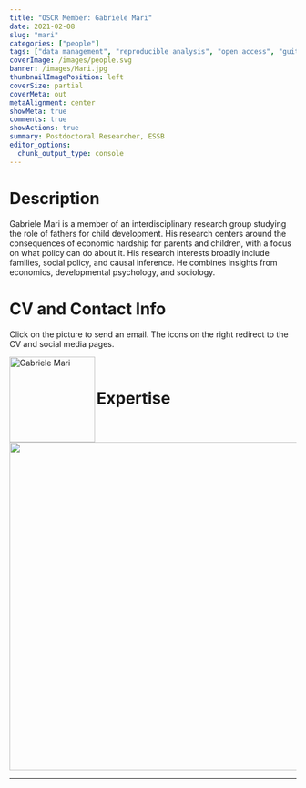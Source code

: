 ```yaml
---
title: "OSCR Member: Gabriele Mari"
date: 2021-02-08
slug: "mari"
categories: ["people"]
tags: ["data management", "reproducible analysis", "open access", "guitar", "school-essb"] # top 3 categories + unique + school
coverImage: /images/people.svg
banner: /images/Mari.jpg
thumbnailImagePosition: left
coverSize: partial
coverMeta: out
metaAlignment: center
showMeta: true
comments: true
showActions: true
summary: Postdoctoral Researcher, ESSB
editor_options: 
  chunk_output_type: console
---
```




# Description

Gabriele Mari is a member of an interdisciplinary research group studying the role of fathers for child development. His research centers around the consequences of economic hardship for parents and children, with a focus on what policy can do about it. His research interests broadly include families, social policy, and causal inference. He combines insights from economics, developmental psychology, and sociology.

# CV and Contact Info

Click on the picture to send an email. The icons on the right redirect to the CV and social media pages.

<!-- EMAIL -->
<p>
  <a href="mailto:mari@essb.eur.nl">
  <img border="0" alt="Gabriele Mari" src="/images/Mari.jpg" width="150" height="150" align="left">
  </a>
</p>

<!-- CV -->
<p align="center">
  <a href="https://sites.google.com/view/marigabriele/cv" class="fa fa-file fa-2x" style="color:#00B969;">
  </a>
</p>

<!-- TWITTER -->
<p align="center">
  <a href="https://twitter.com/_gbmari" class="fa fa-twitter fa-2x">
  </a>
</p>

<!-- OSF -->
<p align="center">
  <a href="https://osf.io/uv9tm/"> <i class="ai ai-osf ai-2x"  style="color:#000000;"></i>
  </a>
</p>

<BR>

# Expertise

<img src="{{< blogdown/postref >}}index_files/figure-html/radarPlot-1.png" width="576" />

***


